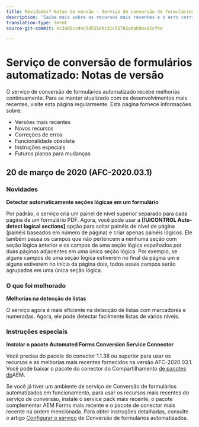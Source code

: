 ```yaml
---
title: Novidades? Notas de versão - Serviço de conversão de formulários automatizado
description: 'Saiba mais sobre os recursos mais recentes e o erro corrigido do serviço de conversão de formulários automatizado '
translation-type: tm+mt
source-git-commit: ec3a85ccd4c5d535ebc31c55702adab9aa92cf4e

---
```



# Serviço de conversão de formulários automatizado: Notas de versão

O serviço de conversão de formulários automatizado recebe melhorias continuamente. Para se manter atualizado com os desenvolvimentos mais recentes, visite esta página regularmente. Esta página fornece informações sobre:

* Versões mais recentes
* Novos recursos
* Correções de erros
* Funcionalidade obsoleta
* Instruções especiais
* Futuros planos para mudanças

## 20 de março de 2020 (AFC-2020.03.1)

### Novidades

**Detectar automaticamente seções lógicas em um formulário**

Por padrão, o serviço cria um painel de nível superior separado para cada página de um formulário PDF. Agora, você pode usar a **[!UICONTROL Auto-detect logical sections]** opção para soltar painéis de nível de página (painéis baseados em número de página) e criar apenas painéis lógicos.  Ele também pausa os campos que não pertencem a nenhuma seção com seção lógica anterior e os campos de uma seção lógica espalhados por duas páginas adjacentes em uma única seção lógica. Por exemplo, se alguns campos de uma seção lógica estiverem no final da página um e alguns estiverem no início da página dois, todos esses campos serão agrupados em uma única seção lógica.

### O que foi melhorado

**Melhorias na detecção de listas**

O serviço agora é mais eficiente na detecção de listas com marcadores e numeradas. Agora, ele pode detectar facilmente listas de vários níveis.

### Instruções especiais

**Instalar o pacote Automated Forms Conversion Service Connector**

Você precisa do pacote do conector 1.1.38 ou superior para usar os recursos e as melhorias mais recentes fornecidos na versão AFC-2020.03.1. Você pode baixar o pacote do conector do Compartilhamento [de pacotes do](https://www.adobeaemcloud.com/content/marketplace/marketplaceProxy.html?packagePath=/content/companies/public/adobe/packages/cq650/servicepack/fd/AEM-Forms-6.5.4.0-WIN)AEM.

Se você já tiver um ambiente de serviço de Conversão de formulários automatizados em funcionamento, para usar os recursos mais recentes do serviço de conversão, instale o service pack mais recente, o pacote complementar AEM Forms mais recente e o pacote de conector mais recente na ordem mencionada. Para obter instruções detalhadas, consulte o artigo [Configurar o serviço](configure-service.md) de Conversão de formulários automatizados.
